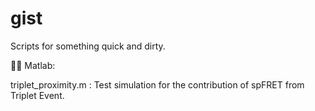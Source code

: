 gist
====

Scripts for something quick and dirty.






Matlab:

triplet_proximity.m : Test simulation for the contribution of spFRET from Triplet Event.

